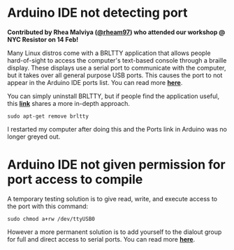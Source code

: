 # Arduino IDE not detecting port

**Contributed by Rhea Malviya ([@rheam97](https://github.com/rheam97)) who attended our workshop @ NYC Resistor on 14 Feb!**


Many Linux distros come with a BRLTTY application that allows people hard-of-sight to access the computer's text-based console through a braille display. These displays use a serial port to communicate with the computer, but it takes over all general purpose USB ports. This causes the port to not appear in the Arduino IDE ports list. You can read more [**here**](https://github.com/arduino/help-center-content/issues/155).

You can simply uninstall BRLTTY, but if people find the application useful, this [**link**](https://unix.stackexchange.com/questions/670636/unable-to-use-usb-dongle-based-on-usb-serial-converter-chip/670637#670637) shares a more in-depth approach.

```
sudo apt-get remove brltty
```
I restarted my computer after doing this and the Ports link in Arduino was no longer greyed out. 

# Arduino IDE not given permission for port access to compile

A temporary testing solution is to give read, write, and execute access to the port with this command:

```
sudo chmod a+rw /dev/ttyUSB0 
```

However a more permanent solution is to add yourself to the dialout group for full and direct access to serial ports. You can read more [**here**](https://support.arduino.cc/hc/en-us/articles/360016495679-Fix-port-access-on-Linux#:~:text=rules%20on%20Linux.-,Add%20yourself%20to%20the%20dialout%20group,communicate%20on%20the%20serial%20ports.).






